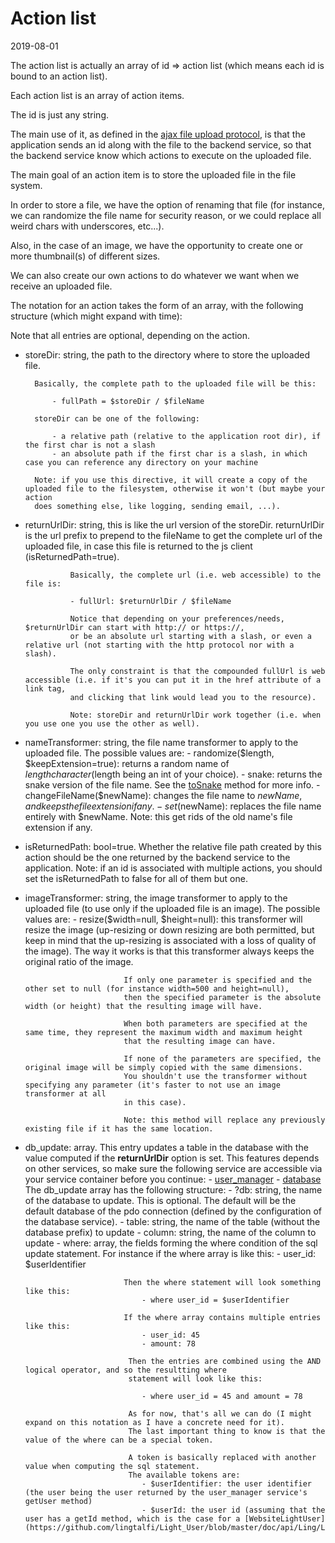 Action list
=============
2019-08-01



The action list is actually an array of id => action list (which means each id is bound to an action list).

Each action list is an array of action items.

The id is just any string.

The main use of it, as defined in the [ajax file upload protocol](https://github.com/lingtalfi/Light_AjaxFileUploadManager/blob/master/doc/pages/ajax-file-upload-protocol.md), 
is that the application sends an id along with the file to the backend service, so that the backend service know which actions to execute on the uploaded file.



The main goal of an action item is to store the uploaded file in the file system.

In order to store a file, we have the option of renaming that file (for instance, we can randomize the file name for security reason,
or we could replace all weird chars with underscores, etc...).

Also, in the case of an image, we have the opportunity to create one or more thumbnail(s) of different sizes.

We can also create our own actions to do whatever we want when we receive an uploaded file.


The notation for an action takes the form of an array, with the following structure (which might expand with time):

Note that all entries are optional, depending on the action.

- storeDir: string, the path to the directory where to store the uploaded file.
        
        Basically, the complete path to the uploaded file will be this:
        
            - fullPath = $storeDir / $fileName
             
        storeDir can be one of the following:
                
            - a relative path (relative to the application root dir), if the first char is not a slash
            - an absolute path if the first char is a slash, in which case you can reference any directory on your machine

        Note: if you use this directive, it will create a copy of the uploaded file to the filesystem, otherwise it won't (but maybe your action
        does something else, like logging, sending email, ...).
        
- returnUrlDir: string, this is like the url version of the storeDir.
                returnUrlDir is the url prefix to prepend to the fileName to get the complete url of the uploaded file, in
                case this file is returned to the js client (isReturnedPath=true).
                
                Basically, the complete url (i.e. web accessible) to the file is:
                
                - fullUrl: $returnUrlDir / $fileName
                
                Notice that depending on your preferences/needs, $returnUrlDir can start with http:// or https://,
                or be an absolute url starting with a slash, or even a relative url (not starting with the http protocol nor with a slash).
                
                The only constraint is that the compounded fullUrl is web accessible (i.e. if it's you can put it in the href attribute of a link tag,
                and clicking that link would lead you to the resource).
                
                Note: storeDir and returnUrlDir work together (i.e. when you use one you use the other as well).
                
                
                                       
        
- nameTransformer: string, the file name transformer to apply to the uploaded file.
                The possible values are:
                - randomize($length, $keepExtension=true): returns a random name of $length character ($length being an int of your choice). 
                - snake: returns the snake version of the file name. See the [toSnake](https://github.com/lingtalfi/Bat/blob/master/CaseTool.md#tosnake) method for more info.
                - changeFileName($newName): changes the file name to $newName, and keeps the file extension if any.
                - set($newName): replaces the file name entirely with $newName. Note: this get rids of the old name's file extension if any.
                
- isReturnedPath: bool=true. Whether the relative file path created by this action should be the one returned by the backend service to the application.
                        Note: if an id is associated with multiple actions, you should set the isReturnedPath to false for all of them but one.
- imageTransformer: string, the image transformer to apply to the uploaded file (to use only if the uploaded file is an image).
                        The possible values are:
                        - resize($width=null, $height=null): this transformer will resize the image (up-resizing or down resizing are both permitted, but keep in mind
                            that the up-resizing is associated with a loss of quality of the image).
                            The way it works is that this transformer always keeps the original ratio of the image.
                            
                            If only one parameter is specified and the other set to null (for instance width=500 and height=null),
                            then the specified parameter is the absolute width (or height) that the resulting image will have.
                            
                            When both parameters are specified at the same time, they represent the maximum width and maximum height 
                            that the resulting image can have.
                            
                            If none of the parameters are specified, the original image will be simply copied with the same dimensions.
                            You shouldn't use the transformer without specifying any parameter (it's faster to not use an image transformer at all
                            in this case).
                            
                            Note: this method will replace any previously existing file if it has the same location.
- db_update: array. This entry updates a table in the database with the value computed if the **returnUrlDir** option is set.
                    This features depends on other services, so make sure the following service are accessible via your service container
                    before you continue:
                        - [user_manager](https://github.com/lingtalfi/Light_UserManager/) 
                        - [database](https://github.com/lingtalfi/Light_Database)
                    The db_update array has the following structure:
                        - ?db: string, the name of the database to update. This is optional. The default will be the default database of the pdo connection (defined by the configuration of the database service).
                        - table: string, the name of the table (without the database prefix) to update
                        - column: string, the name of the column to update
                        - where: array, the fields forming the where condition of the sql update statement.
                            For instance if the where array is like this:
                                - user_id: $userIdentifier 
                                
                            Then the where statement will look something like this:
                                - where user_id = $userIdentifier
                                
                            If the where array contains multiple entries like this:
                                - user_id: 45 
                                - amount: 78
                                
                             Then the entries are combined using the AND logical operator, and so the resultting where 
                             statement will look like this:
                             
                                - where user_id = 45 and amount = 78
                                
                             As for now, that's all we can do (I might expand on this notation as I have a concrete need for it).
                             The last important thing to know is that the value of the where can be a special token.
                             
                             A token is basically replaced with another value when computing the sql statement.
                             The available tokens are:
                                - $userIdentifier: the user identifier (the user being the user returned by the user_manager service's getUser method) 
                                - $userId: the user id (assuming that the user has a getId method, which is the case for a [WebsiteLightUser](https://github.com/lingtalfi/Light_User/blob/master/doc/api/Ling/Light_User/WebsiteLightUser.md)) 
                             
                             
                             
                             
                             
                                
                                
                                
                                  
                                
                                
                                
                                    
                        
                        
                    
                                                       